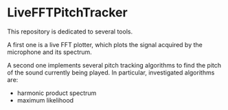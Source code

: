 # LiveFFTPitchTracker


This repository is dedicated to several tools.

A first one is a live FFT plotter, which plots the signal acquired by the microphone and its spectrum.

A second one implements several pitch tracking algorithms to find the pitch of the sound currently being played. In particular, investigated algorithms are:

- harmonic product spectrum
- maximum likelihood 